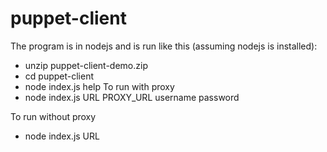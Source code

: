# puppet-client

The program is in nodejs and is run like this (assuming nodejs is installed):

-	unzip puppet-client-demo.zip
-	cd puppet-client
-	node index.js help
To run with proxy
-	node index.js URL PROXY_URL username password

To run without proxy
-	node index.js URL

